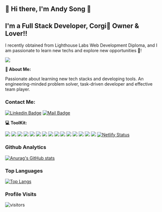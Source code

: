 ## 👋 Hi there, I'm Andy Song 👋

## I'm a Full Stack Developer, Corgi🐶 Owner & Lover!!

I recently obtained from Lighthouse Labs Web Development Diploma, and I am passionate to learn new techs and explore new opportunities 🤩!

![](https://c.tenor.com/bQCHJwgCNuMAAAAM/kitten-cat.gif)

**🤔 About Me:**

Passionate about learning new tech stacks and developing tools.
An engineering-minded problem solver, task-driven developer and effective team player.

### Contact Me:

[![Linkedin Badge](https://img.shields.io/badge/-Andy_Song-0e76a8?style=flat&labelColor=0e76a8&logo=linkedin&logoColor=white)](https://www.linkedin.com/in/andy-song-178628206/)
[![Mail Badge](https://img.shields.io/badge/-Andy_Song-c0392b?style=flat&labelColor=c0392b&logo=gmail&logoColor=white)](mailto:sxj930916@gmail.com)

**💻 ToolKit:**

![](https://img.shields.io/badge/JavaScript-F7DF1E?style=for-the-badge&logo=javascript&logoColor=black)
![](https://img.shields.io/badge/TypeScript-F7DF1E?style=for-the-badge&logo=typescript&logoColor=black)
![](https://img.shields.io/badge/Python-F7DF1E?style=for-the-badge&logo=Python&logoColor=Blue)
![](https://img.shields.io/badge/React-20232A?style=for-the-badge&logo=react&logoColor=61DAFB)
![](https://img.shields.io/badge/Node.js-43853D?style=for-the-badge&logo=node.js&logoColor=white)
![](https://img.shields.io/badge/Express-800080?style=for-the-badge&logo=Express&logoColor=white)
![](https://img.shields.io/badge/HTML-E34F26?style=for-the-badge&logo=html5&logoColor=white)
![](https://img.shields.io/badge/CSS-43853D?style=for-the-badge&logo=css3&logoColor=white)
![](https://img.shields.io/badge/Sass-CC6699?style=for-the-badge&logo=sass&logoColor=white)
![](https://img.shields.io/badge/Material--UI-800080?style=for-the-badge&logo=material-ui&logoColor=white)
![](https://img.shields.io/badge/Ruby-CC342D?style=for-the-badge&logo=ruby&logoColor=white)
![](https://img.shields.io/badge/Rails-F7DF1E?style=for-the-badge&logo=RubyonRails&logoColor=black)
![](https://img.shields.io/badge/PostgreSQL-1572B6?style=for-the-badge&logo=postgresql&logoColor=white)
![](https://img.shields.io/badge/jQuery-43853D?style=for-the-badge&logo=jquery&logoColor=white)
![](https://img.shields.io/badge/Git-20232A?style=for-the-badge&logo=git&logoColor=white)
[![Netlify Status](https://api.netlify.com/api/v1/badges/46971406-ad7e-4486-a3e8-51ce86275169/deploy-status)](https://app.netlify.com/sites/vigorous-roentgen-aae521/deploys)

### Github Analytics

[![Anurag's GitHub stats](https://github-readme-stats.vercel.app/api?username=andysongsong)](https://github.com/anuraghazra/github-readme-stats)

### Top Languages

[![Top Langs](https://github-readme-stats.vercel.app/api/top-langs/?username=andysongsong&layout=compact)](https://github.com/anuraghazra/github-readme-stats)

### Profile Visits

![visitors](https://visitor-badge.glitch.me/badge?page_id=andysongsong.andysongsong)
